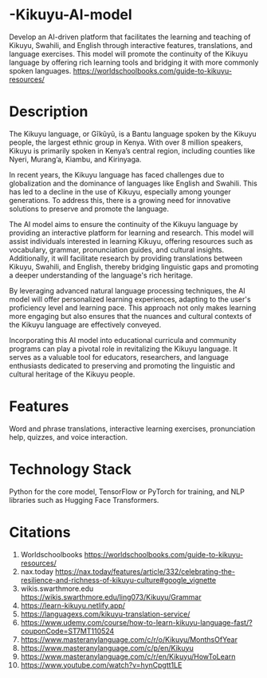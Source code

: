 # -Kikuyu-AI-model
Develop an AI-driven platform that facilitates the learning and teaching of Kikuyu, Swahili, and English through interactive features, translations, and language exercises. This model will promote the continuity of the Kikuyu language by offering rich learning tools and bridging it with more commonly spoken languages. https://worldschoolbooks.com/guide-to-kikuyu-resources/ 

# Description
The Kikuyu language, or Gĩkũyũ, is a Bantu language spoken by the Kikuyu people, the largest ethnic group in Kenya. With over 8 million speakers, Kikuyu is primarily spoken in Kenya’s central region, including counties like Nyeri, Murang’a, Kiambu, and Kirinyaga. 

In recent years, the Kikuyu language has faced challenges due to globalization and the dominance of languages like English and Swahili. This has led to a decline in the use of Kikuyu, especially among younger generations. To address this, there is a growing need for innovative solutions to preserve and promote the language.

The AI model aims to ensure the continuity of the Kikuyu language by providing an interactive platform for learning and research. This model will assist individuals interested in learning Kikuyu, offering resources such as vocabulary, grammar, pronunciation guides, and cultural insights. Additionally, it will facilitate research by providing translations between Kikuyu, Swahili, and English, thereby bridging linguistic gaps and promoting a deeper understanding of the language's rich heritage.

By leveraging advanced natural language processing techniques, the AI model will offer personalized learning experiences, adapting to the user's proficiency level and learning pace. This approach not only makes learning more engaging but also ensures that the nuances and cultural contexts of the Kikuyu language are effectively conveyed.

Incorporating this AI model into educational curricula and community programs can play a pivotal role in revitalizing the Kikuyu language. It serves as a valuable tool for educators, researchers, and language enthusiasts dedicated to preserving and promoting the linguistic and cultural heritage of the Kikuyu people.


# Features 
Word and phrase translations, interactive learning exercises, pronunciation help, quizzes, and voice interaction.

# Technology Stack 
Python for the core model, TensorFlow or PyTorch for training, and NLP libraries such as Hugging Face Transformers.

# Citations
1. Worldschoolbooks
   https://worldschoolbooks.com/guide-to-kikuyu-resources/
2. nax.today
   https://nax.today/features/article/332/celebrating-the-resilience-and-richness-of-kikuyu-culture#google_vignette
3. wikis.swarthmore.edu
   https://wikis.swarthmore.edu/ling073/Kikuyu/Grammar
4. https://learn-kikuyu.netlify.app/
5. https://languagexs.com/kikuyu-translation-service/
6. https://www.udemy.com/course/how-to-learn-kikuyu-language-fast/?couponCode=ST7MT110524
7. https://www.masteranylanguage.com/c/r/o/Kikuyu/MonthsOfYear
8. https://www.masteranylanguage.com/c/p/en/Kikuyu
9. https://www.masteranylanguage.com/c/r/en/Kikuyu/HowToLearn
10. https://www.youtube.com/watch?v=hynCpgtt1LE
    


